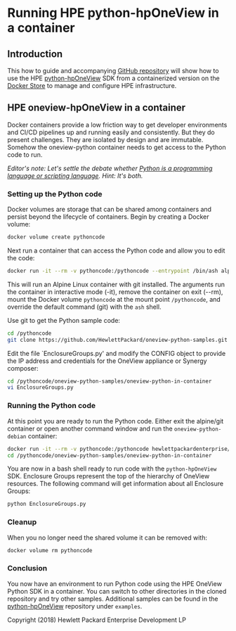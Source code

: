 # Running HPE python-hpOneView in a container

## Introduction

This how to guide and accompanying [GitHub repository](https://github.com/HewlettPackard/oneview-python-samples/tree/master/oneview-python-in-container) will show how to use the HPE [python-hpOneView](https://github.com/HewlettPackard/python-hpOneView) SDK from a containerized version on the [Docker Store](https://store.docker.com/community/images/hewlettpackardenterprise/oneview-python-debian) to manage and configure HPE infrastructure.

## HPE oneview-hpOneView in a container

Docker containers provide a low friction way to get developer environments and CI/CD pipelines up and running easily and consistently. But they do present challenges. They are isolated by design and are immutable. Somehow the oneview-python container needs to get access to the Python code to run.

*Editor's note: Let's settle the debate whether [Python is a programming language or scripting language](https://www.quora.com/Is-Python-a-programming-language-or-scripting-language). Hint: It's both.*

### Setting up the Python code

Docker volumes are storage that can be shared among containers and persist beyond the lifecycle of containers. Begin by creating a Docker volume:

```bash
docker volume create pythoncode
```

Next run a container that can access the Python code and allow you to edit the code:

```bash
docker run -it --rm -v pythoncode:/pythoncode --entrypoint /bin/ash alpine/git
```

This will run an Alpine Linux container with git installed. The arguments run the container in interactive mode (-it), remove the container on exit (--rm), mount the Docker volume `pythoncode` at the mount point `/pythoncode`, and override the default command (git) with the `ash` shell.

Use git to get the Python sample code:

```bash
cd /pythoncode
git clone https://github.com/HewlettPackard/oneview-python-samples.git
```

Edit the file `EnclosureGroups.py' and modify the CONFIG object to provide the IP address and credentials for the OneView appliance or Synergy composer:

```bash
cd /pythoncode/oneview-python-samples/oneview-python-in-container
vi EnclosureGroups.py
```

### Running the Python code

At this point you are ready to run the Python code. Either exit the alpine/git container or open another command window and run the `oneview-python-debian` container:

```bash
docker run -it --rm -v pythoncode:/pythoncode hewlettpackardenterprise/oneview-python-debian /bin/bash
cd /pythoncode/oneview-python-samples/oneview-python-in-container
```

You are now in a bash shell ready to run code with the `python-hpOneView` SDK. Enclosure Groups represent the top of the hierarchy of OneView resources. The following command will get information about all Enclosure Groups:

```bash
python EnclosureGroups.py
```

### Cleanup

When you no longer need the shared volume it can be removed with:

```bash
docker volume rm pythoncode
```

### Conclusion

You now have an environment to run Python code using the HPE OneView Python SDK in a container. You can switch to other directories in the cloned repository and try other samples. Additional samples can be found in the [python-hpOneView](https://github.com/HewlettPackard/python-hpOneView) repository under `examples`.

Copyright (2018) Hewlett Packard Enterprise Development LP
